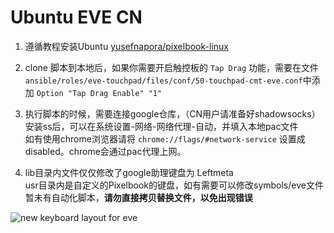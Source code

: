 # Ubuntu EVE CN

1. 遵循教程安装Ubuntu [yusefnapora/pixelbook-linux](https://github.com/yusefnapora/pixelbook-linux)

2. clone 脚本到本地后，如果你需要开启触控板的 `Tap Drag` 功能，需要在文件`ansible/roles/eve-touchpad/files/conf/50-touchpad-cmt-eve.conf`中添加 `Option "Tap Drag Enable" "1"`

3. 执行脚本的时候，需要连接google仓库，（CN用户请准备好shadowsocks）  
  安装ss后，可以在系统设置-网络-网络代理-自动，并填入本地pac文件  
  如有使用chrome浏览器请将 `chrome://flags/#network-service` 设置成disabled。chrome会通过pac代理上网。

4. lib目录内文件仅仅修改了google助理键盘为 Leftmeta  
  usr目录内是自定义的Pixelbook的键盘，如有需要可以修改symbols/eve文件  
  暂未有自动化脚本，**请勿直接拷贝替换文件，以免出现错误**  

  ![new keyboard layout for eve](https://raw.githubusercontent.com/Lyuzonggui/eve-cn/master/keyboard.png)

